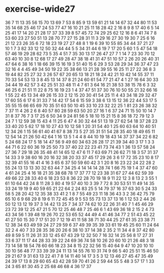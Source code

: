 # exercise-wide27
36
7
11
13
35
56
15
70
13
69
7
53
8
85
9
13
59
61
21
14
14
67
32
44
80
11
53
35
14
68
25
46
17
24
53
77
47
16
10
21
25
11
18
28
42
2
16
8
9
8
17
40
6
5
14
25
41
17
14
20
21
28
17
37
33
39
8
57
45
72
74
29
25
62
12
16
8
6
41
74
7
8
53
60
23
27
50
51
13
28
70
77
27
15
28
31
11
3
29
16
27
30
19
30
7
25
6
16
21
12
23
26
35
6
72
18
23
19
27
27
48
8
1
19
6
39
10
55
85
34
44
37
21
27
10
1
7
3
82
33
12
12
50
32
44
44
5
5
34
31
44
6
19
7
17
20
5
60
1
5
47
54
18
57
46
19
29
28
62
73
5
35
4
51
7
35
30
13
17
26
47
27
7
1
14
7
23
30
70
12
63
40
10
30
8
12
68
17
27
49
28
47
38
18
41
31
47
51
10
57
2
26
20
26
40
31
47
64
6
38
16
1
18
66
39
15
16
19
3
51
40
15
6
29
3
53
28
29
34
36
37
47
23
32
16
4
4
45
49
34
50
19
22
35
38
66
13
21
28
39
55
16
25
11
27
22
36
8
3
19
44
82
25
27
32
3
26
57
67
20
65
13
18
21
18
24
42
21
10
42
14
55
37
11
70
33
54
53
13
3
8
45
13
14
37
8
21
24
60
61
54
77
21
47
4
1
27
16
64
30
33
34
44
19
42
57
3
42
25
51
33
48
11
4
7
61
3
64
16
21
38
53
38
15
78
6
3
32
46
25
6
21
51
11
22
8
75
16
19
23
1
4
37
47
51
37
30
76
10
50
55
21
32
66
16
1
55
22
45
13
34
49
26
15
33
2
12
15
20
30
41
54
25
11
4
43
34
18
29
32
47
17
60
55
6
17
6
31
33
7
14
42
17
54
6
15
59
3
38
6
13
15
12
36
22
44
53
17
5
35
55
15
66
65
69
70
35
51
63
50
10
45
33
10
23
32
22
25
1
81
23
26
38
32
7
37
11
4
26
2
6
8
40
57
80
28
59
63
50
20
27
16
1
6
37
24
71
15
50
10
14
7
31
8
37
76
7
3
17
25
6
50
34
9
24
81
56
5
18
10
15
21
15
8
36
18
72
79
12
3
24
7
1
12
59
38
15
43
4
11
25
6
47
4
30
32
44
51
13
19
27
62
54
18
37
28
23
33
40
20
5
62
17
18
10
27
43
10
12
58
1
20
31
54
40
1
25
60
63
64
10
40
51
12
34
26
1
15
56
61
40
41
67
8
38
73
5
27
35
31
51
54
28
35
40
18
49
65
11
12
54
14
21
26
50
42
64
1
16
13
5
1
4
4
8
44
10
19
18
43
14
37
37
34
22
6
82
5
24
68
24
17
5
18
14
47
56
9
49
60
34
63
26
28
17
21
39
34
40
3
17
1
3
3
44
71
6
22
60
36
19
25
50
73
37
40
22
22
23
41
73
74
43
1
36
13
57
58
24
27
36
7
29
18
26
35
48
41
14
65
12
47
6
11
7
63
69
71
26
62
71
18
3
57
31
37
14
33
3
9
38
60
16
20
16
32
38
20
33
37
45
17
29
26
3
6
17
72
35
23
10
8
17
32
39
41
55
16
41
4
16
3
65
6
37
50
59
60
42
3
1
20
8
16
23
22
24
22
28
2
55
24
13
13
13
30
32
63
44
7
34
25
4
14
14
14
28
74
1
66
75
19
1
4
37
47
60
4
61
24
25
4
16
18
21
35
38
68
78
17
37
77
12
23
38
31
67
27
44
62
59
39
49
66
22
28
33
40
6
18
23
53
8
36
22
28
70
19
18
9
11
22
12
3
8
13
2
3
55
1
61
10
64
42
24
8
11
28
3
80
4
19
57
40
10
3
39
7
72
8
30
53
51
11
49
14
35
33
24
19
19
9
40
59
65
21
22
64
2
24
83
25
5
14
79
37
16
37
63
30
5
24
33
58
5
28
20
42
12
35
38
33
41
2
1
8
7
55
49
23
11
18
36
43
3
2
36
42
75
79
65
10
6
9
68
29
8
19
6
11
72
45
45
9
5
53
55
73
13
37
13
16
1
12
53
2
44
26
50
12
13
12
19
37
3
14
42
13
25
7
34
37
74
62
10
22
26
31
40
7
1
45
46
29
23
72
39
12
25
47
21
5
70
12
25
46
48
7
25
46
6
1
43
69
36
18
2
15
2
4
73
43
34
56
1
39
48
19
26
70
22
53
65
52
44
49
4
41
46
34
77
2
51
43
45
22
41
27
50
15
30
7
17
51
20
7
12
19
41
11
58
38
71
30
44
25
27
61
35
23
38
71
12
38
34
63
49
59
24
27
29
59
6
37
49
39
35
39
33
61
19
45
25
60
11
24
64
32
2
4
40
7
33
28
35
36
20
26
6
38
10
37
14
38
2
35
2
11
34
4
8
37
42
80
49
8
59
5
11
26
31
33
12
45
67
43
29
12
32
50
7
16
32
14
25
56
8
17
27
31
33
6
37
11
17
44
28
33
39
22
24
69
36
74
58
10
26
20
60
10
21
26
48
3
18
73
14
58
18
54
78
60
66
18
23
34
8
15
22
32
56
15
40
64
9
47
10
20
10
10
30
10
56
48
77
33
39
39
24
11
13
14
55
76
10
31
74
9
66
5
40
25
51
15
46
50
29
21
67
9
31
63
13
22
41
7
8
14
11
40
14
17
3
5
3
12
13
46
27
45
47
35
49
24
39
17
13
8
29
60
65
43
42
28
59
70
41
26
2
59
44
55
5
48
3
57
17
1
33
24
3
65
81
30
45
2
25
68
46
68
4
36
17
37
